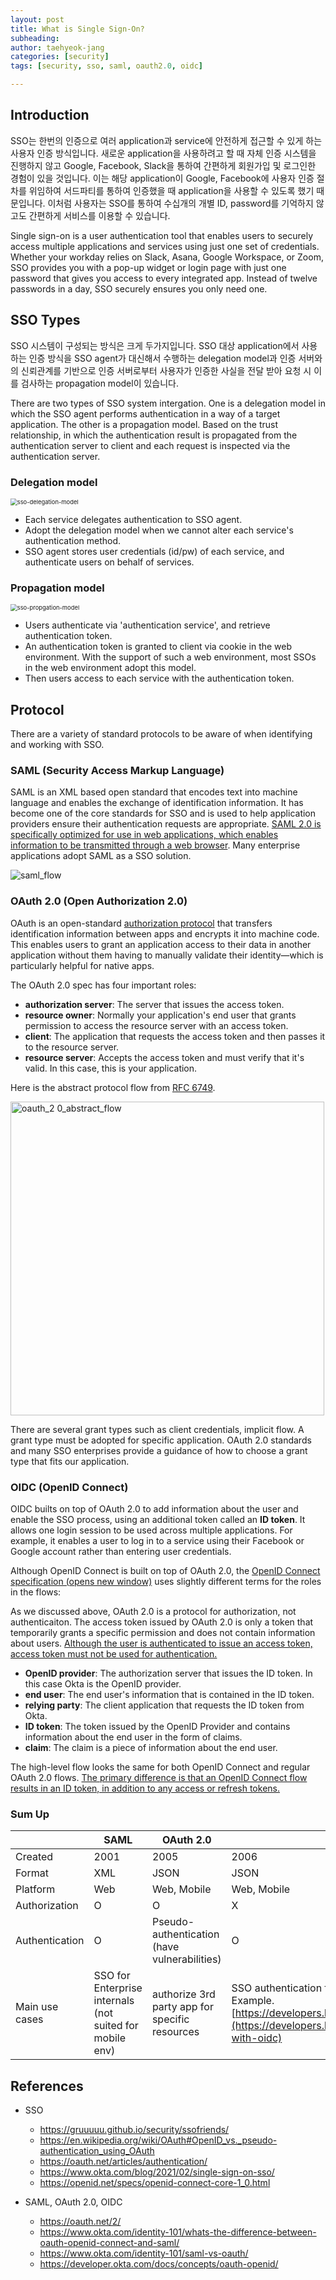 ```yaml
---
layout: post
title: What is Single Sign-On? 
subheading: 
author: taehyeok-jang
categories: [security]
tags: [security, sso, saml, oauth2.0, oidc]

---
```




## Introduction 

SSO는 한번의 인증으로 여러 application과 service에 안전하게 접근할 수 있게 하는 사용자 인증 방식입니다. 새로운 application을 사용하려고 할 때 자체 인증 시스템을 진행하지 않고 Google, Facebook, Slack을 통하여 간편하게 회원가입 및 로그인한 경험이 있을 것입니다. 이는 해당 application이 Google, Facebook에 사용자 인증 절차를 위임하여 서드파티를 통하여 인증했을 때 application을 사용할 수 있도록 했기 때문입니다. 이처럼 사용자는 SSO를 통하여 수십개의 개별 ID, password를 기억하지 않고도 간편하게 서비스를 이용할 수 있습니다. 

Single sign-on is a user authentication tool that enables users to securely access multiple applications and services using just one set of credentials. Whether your workday relies on Slack, Asana, Google Workspace, or Zoom, SSO provides you with a pop-up widget or login page with just one password that gives you access to every integrated app. Instead of twelve passwords in a day, SSO securely ensures you only need one.



## SSO Types 

SSO 시스템이 구성되는 방식은 크게 두가지입니다. SSO 대상 application에서 사용하는 인증 방식을 SSO agent가 대신해서 수행하는 delegation model과 인증 서버와의 신뢰관계를 기반으로 인증 서버로부터 사용자가 인증한 사실을 전달 받아 요청 시 이를 검사하는 propagation model이 있습니다. 

There are two types of SSO system intergation. One is a delegation model in which the SSO agent performs authentication in a way of a target application. The other is a propagation model. Based on the trust relationship, in which the authentication result is propagated from the authentication server to client and each request is inspected via the authentication server.

 

### Delegation model 

<img src="https://user-images.githubusercontent.com/31732943/195332989-5b9ea428-7781-48e5-82d7-d9e0c4f8bec1.jpg" alt="sso-delegation-model" style="zoom:67%;" />



- Each service delegates authentication to SSO agent. 
- Adopt the delegation model when we cannot alter each service's authentication method. 
- SSO agent stores user credentials (id/pw) of each service, and authenticate users on behalf of services.



### Propagation model 

<img src="https://user-images.githubusercontent.com/31732943/195333009-80fe3c04-5646-45b2-b676-a26625bc53c8.jpg" alt="sso-propgation-model" style="zoom:67%;" />

- Users authenticate via 'authentication service', and retrieve authentication token.
- An authentication token is granted to client via cookie in the web environment. With the support of such a web environment, most SSOs in the web environment adopt this model.
- Then users access to each service with the authentication token. 



## Protocol 

There are a variety of standard protocols to be aware of when identifying and working with SSO.



### SAML (Security Access Markup Language)

SAML is an XML based open standard that encodes text into machine language and enables the exchange of identification information. It has become one of the core standards for SSO and is used to help application providers ensure their authentication requests are appropriate. <u>SAML 2.0 is specifically optimized for use in web applications, which enables information to be transmitted through a web browser</u>. Many enterprise applications adopt SAML as a SSO solution. 

![saml_flow](https://user-images.githubusercontent.com/31732943/195333029-f680598b-3d50-4461-a017-b6512759e7ef.png)



### OAuth 2.0 (Open Authorization 2.0)

OAuth is an open-standard <u>authorization protocol</u> that transfers identification information between apps and encrypts it into machine code. This enables users to grant an application access to their data in another application without them having to manually validate their identity—which is particularly helpful for native apps.

The OAuth 2.0 spec has four important roles:

- **authorization server**: The server that issues the access token. 
- **resource owner**: Normally your application's end user that grants permission to access the resource server with an access token.
- **client**: The application that requests the access token and then passes it to the resource server.
- **resource server**: Accepts the access token and must verify that it's valid. In this case, this is your application.



Here is the abstract protocol flow from [RFC 6749](https://datatracker.ietf.org/doc/html/rfc6749).

<img width="502" alt="oauth_2 0_abstract_flow" src="https://user-images.githubusercontent.com/31732943/195333127-01644e5e-815d-4ad9-a479-1ecca0a7f0cd.png">



There are several grant types such as client credentials, implicit flow. A grant type must be adopted for specific application. OAuth 2.0 standards and many SSO enterprises provide a guidance of how to choose a grant type that fits our application. 





### OIDC (OpenID Connect)

OIDC builts on top of OAuth 2.0 to add information about the user and enable the SSO process, using an additional token called an **ID token**. It allows one login session to be used across multiple applications. For example, it enables a user to log in to a service using their Facebook or Google account rather than entering user credentials. 

Although OpenID Connect is built on top of OAuth 2.0, the [OpenID Connect specification (opens new window)](https://openid.net/connect/) uses slightly different terms for the roles in the flows:

As we discussed above, OAuth 2.0 is a protocol for authorization, not authenticaiton. The access token issued by OAuth 2.0 is only a token that temporarily grants a specific permission and does not contain information about users. <u>Although the user is authenticated to issue an access token, access token must not be used for authentication.</u> 

- **OpenID provider**: The authorization server that issues the ID token. In this case Okta is the OpenID provider.
- **end user**: The end user's information that is contained in the ID token.
- **relying party**: The client application that requests the ID token from Okta.
- **ID token**: The token issued by the OpenID Provider and contains information about the end user in the form of claims.
- **claim**: The claim is a piece of information about the end user.

The high-level flow looks the same for both OpenID Connect and regular OAuth 2.0 flows. <u>The primary difference is that an OpenID Connect flow results in an ID token, in addition to any access or refresh tokens.</u>



### Sum Up 

|                | SAML                                                     | OAuth 2.0                                      | OIDC (OpenID Connect)                                        |
| -------------- | -------------------------------------------------------- | ---------------------------------------------- | ------------------------------------------------------------ |
| Created        | 2001                                                     | 2005                                           | 2006                                                         |
| Format         | XML                                                      | JSON                                           | JSON                                                         |
| Platform       | Web                                                      | Web, Mobile                                    | Web, Mobile                                                  |
| Authorization  | O                                                        | O                                              | X                                                            |
| Authentication | O                                                        | Pseudo-authentication (have vulnerabilities)   | O                                                            |
| Main use cases | SSO for Enterprise internals (not suited for mobile env) | authorize 3rd party app for specific resources | SSO authentication for applications <br />Example. [https://developers.kakao.com/docs/latest/en/kakaologin/common](https://developers.kakao.com/docs/latest/en/kakaologin/common#login-with-oidc) |





## References

- SSO 
  - https://gruuuuu.github.io/security/ssofriends/
  - https://en.wikipedia.org/wiki/OAuth#OpenID_vs._pseudo-authentication_using_OAuth
  - https://oauth.net/articles/authentication/
  - https://www.okta.com/blog/2021/02/single-sign-on-sso/
  - https://openid.net/specs/openid-connect-core-1_0.html

- SAML, OAuth 2.0, OIDC
  - https://oauth.net/2/
  - https://www.okta.com/identity-101/whats-the-difference-between-oauth-openid-connect-and-saml/
  - https://www.okta.com/identity-101/saml-vs-oauth/
  - https://developer.okta.com/docs/concepts/oauth-openid/

